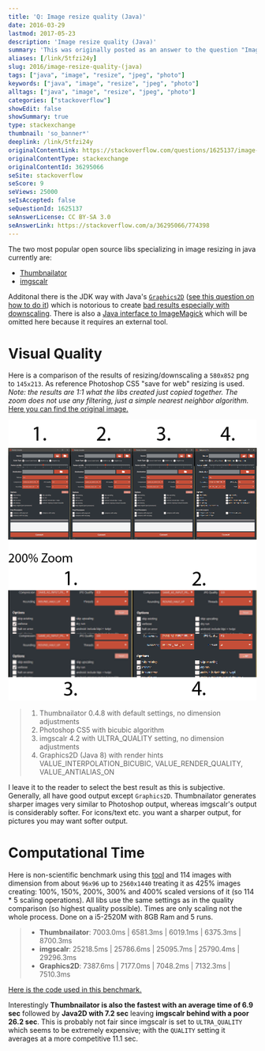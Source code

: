 ```yaml
---
title: 'Q: Image resize quality (Java)'
date: 2016-03-29
lastmod: 2017-05-23
description: 'Image resize quality (Java)'
summary: 'This was originally posted as an answer to the question "Image resize quality (Java)" on stackoverflow.com.'
aliases: [/link/5tfzi24y]
slug: 2016/image-resize-quality-(java)
tags: ["java", "image", "resize", "jpeg", "photo"]
keywords: ["java", "image", "resize", "jpeg", "photo"]
alltags: ["java", "image", "resize", "jpeg", "photo"]
categories: ["stackoverflow"]
showEdit: false
showSummary: true
type: stackexchange
thumbnail: 'so_banner*'
deeplink: /link/5tfzi24y
originalContentLink: https://stackoverflow.com/questions/1625137/image-resize-quality-java
originalContentType: stackexchange
originalContentId: 36295066
seSite: stackoverflow
seScore: 9
seViews: 25000
seIsAccepted: false
seQuestionId: 1625137
seAnswerLicense: CC BY-SA 3.0
seAnswerLink: https://stackoverflow.com/a/36295066/774398
---
```

The two most popular open source libs specializing in image resizing in java currently are:

*   [Thumbnailator](https://github.com/coobird/thumbnailator)
*   [imgscalr](https://github.com/thebuzzmedia/imgscalr)

Additonal there is the JDK way with Java's [`Graphics2D`](https://docs.oracle.com/javase/7/docs/api/java/awt/Graphics2D.html) ([see this question on how to do it](https://stackoverflow.com/questions/4756268/how-to-resize-the-buffered-image-n-graphics-2d-in-java)) which is notorious to create [bad results especially with downscaling](https://stackoverflow.com/questions/14115950/quality-of-image-after-resize-very-low-java). There is also a [Java interface to ImageMagick](http://im4java.sourceforge.net/) which will be omitted here because it requires an external tool.

Visual Quality
==============

Here is a comparison of the results of resizing/downscaling a `580x852` png to `145x213`. As reference Photoshop CS5 "save for web" resizing is used. _Note: the results are 1:1 what the libs created just copied together. The zoom does not use any filtering, just a simple nearest neighbor algorithm._ [Here you can find the original image.](https://i.stack.imgur.com/RmQLa.png)

[![comparison](img_16ad964955699cdb.png)](img_16ad964955699cdb.png)

> 1.  Thumbnailator 0.4.8 with default settings, no dimension adjustments
> 2.  Photoshop CS5 with bicubic algorithm
> 3.  imgscalr 4.2 with ULTRA\_QUALITY setting, no dimension adjustments
> 4.  Graphics2D (Java 8) with render hints VALUE\_INTERPOLATION\_BICUBIC, VALUE\_RENDER\_QUALITY, VALUE\_ANTIALIAS\_ON

I leave it to the reader to select the best result as this is subjective. Generally, all have good output except `Graphics2D`. Thumbnailator generates sharper images very similar to Photoshop output, whereas imgscalr's output is considerably softer. For icons/text etc. you want a sharper output, for pictures you may want softer output.

Computational Time
==================

Here is non-scientific benchmark using this [tool](https://github.com/patrickfav/density-converter) and 114 images with dimension from about `96x96` up to `2560x1440` treating it as 425% images creating: 100%, 150%, 200%, 300% and 400% scaled versions of it (so 114 \* 5 scaling operations). All libs use the same settings as in the quality comparison (so highest quality possible). Times are only scaling not the whole process. Done on a i5-2520M with 8GB Ram and 5 runs.

> *   **Thumbnailator**: 7003.0ms | 6581.3ms | 6019.1ms | 6375.3ms | 8700.3ms
> *   **imgscalr**: 25218.5ms | 25786.6ms | 25095.7ms | 25790.4ms | 29296.3ms
> *   **Graphics2D**: 7387.6ms | 7177.0ms | 7048.2ms | 7132.3ms | 7510.3ms

[Here is the code used in this benchmark.](https://gist.github.com/patrickfav/a147ecd26a385ce4f6d8c373356454c4)

Interestingly **Thumbnailator is also the fastest with an average time of 6.9 sec** followed by **Java2D with 7.2 sec** leaving **imgscalr behind with a poor 26.2 sec**. This is probably not fair since imgscalr is set to `ULTRA_QUALITY` which seems to be extremely expensive; with the `QUALITY` setting it averages at a more competitive 11.1 sec.